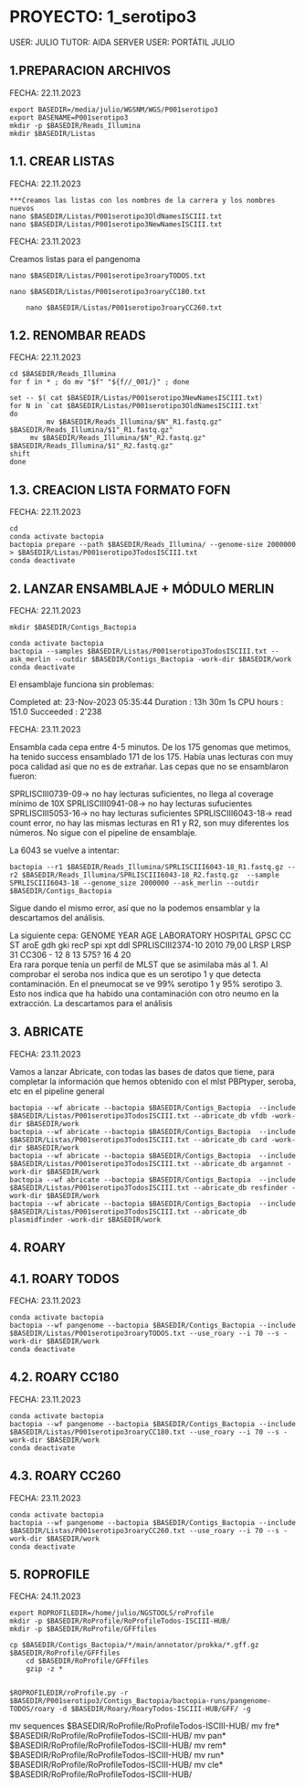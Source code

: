 # PROYECTO: 1_serotipo3

USER: JULIO 
TUTOR: AIDA 
SERVER USER: PORTÁTIL JULIO

## 1.PREPARACION ARCHIVOS
FECHA: 22.11.2023

	export BASEDIR=/media/julio/WGSNM/WGS/P001serotipo3
	export BASENAME=P001serotipo3
	mkdir -p $BASEDIR/Reads_Illumina
	mkdir $BASEDIR/Listas
 
## 1.1. CREAR LISTAS
FECHA: 22.11.2023

	***Creamos las listas con los nombres de la carrera y los nombres nuevos
 	nano $BASEDIR/Listas/P001serotipo3OldNamesISCIII.txt
  	nano $BASEDIR/Listas/P001serotipo3NewNamesISCIII.txt

FECHA: 23.11.2023

Creamos listas para el pangenoma

  	nano $BASEDIR/Listas/P001serotipo3roaryTODOS.txt
   
   	nano $BASEDIR/Listas/P001serotipo3roaryCC180.txt

    	nano $BASEDIR/Listas/P001serotipo3roaryCC260.txt

   
## 1.2. RENOMBAR READS
FECHA: 22.11.2023

	cd $BASEDIR/Reads_Illumina
	for f in * ; do mv "$f" "${f//_001/}" ; done

	set -- $( cat $BASEDIR/Listas/P001serotipo3NewNamesISCIII.txt)
	for N in `cat $BASEDIR/Listas/P001serotipo3OldNamesISCIII.txt`
	do
    		 mv $BASEDIR/Reads_Illumina/$N"_R1.fastq.gz" $BASEDIR/Reads_Illumina/$1"_R1.fastq.gz"
   		 mv $BASEDIR/Reads_Illumina/$N"_R2.fastq.gz" $BASEDIR/Reads_Illumina/$1"_R2.fastq.gz"
	shift
	done
 

## 1.3. CREACION LISTA FORMATO FOFN
FECHA: 22.11.2023

 	cd
 	conda activate bactopia
	bactopia prepare --path $BASEDIR/Reads_Illumina/ --genome-size 2000000 > $BASEDIR/Listas/P001serotipo3TodosISCIII.txt
 	conda deactivate

## 2. LANZAR ENSAMBLAJE + MÓDULO MERLIN
FECHA: 22.11.2023

	mkdir $BASEDIR/Contigs_Bactopia

	conda activate bactopia
	bactopia --samples $BASEDIR/Listas/P001serotipo3TodosISCIII.txt --ask_merlin --outdir $BASEDIR/Contigs_Bactopia -work-dir $BASEDIR/work
	conda deactivate


El ensamblaje funciona sin problemas:

Completed at: 23-Nov-2023 05:35:44
Duration    : 13h 30m 1s
CPU hours   : 151.0
Succeeded   : 2'238

FECHA: 23.11.2023

Ensambla cada cepa entre 4-5 minutos. De los 175 genomas que metimos, ha tenido success ensamblado 171 de los 175. Había unas lecturas con muy poca calidad así que no es de extrañar.
Las cepas que no se ensamblaron fueron:

SPRLISCIII0739-09-> no hay lecturas suficientes, no llega al coverage mínimo de 10X
SPRLISCIII0941-08-> no hay lecturas sufucientes
SPRLISCIII5053-16-> no hay lecturas suficientes
SPRLISCIII6043-18-> read count error, no hay las mismas lecturas en R1 y R2, son muy diferentes los números. No sigue con el pipeline de ensamblaje.

La 6043 se vuelve a intentar:

	bactopia --r1 $BASEDIR/Reads_Illumina/SPRLISCIII6043-18_R1.fastq.gz --r2 $BASEDIR/Reads_Illumina/SPRLISCIII6043-18_R2.fastq.gz  --sample SPRLISCIII6043-18 --genome_size 2000000 --ask_merlin --outdir $BASEDIR/Contigs_Bactopia

Sigue dando el mismo error, así que no la podemos ensamblar y la descartamos del análisis.

La siguiente cepa:
GENOME	YEAR	AGE	LABORATORY	HOSPITAL	GPSC	CC	ST	aroE	gdh	gki	recP	spi	xpt	ddl
SPRLISCIII2374-10	2010	79,00	LRSP	LRSP	31	CC306	-	12	8	13	575?	16	4	20	
Era rara porque tenía un perfil de MLST que se asimilaba más al 1.
Al comprobar el seroba nos indica que es un serotipo 1 y que detecta contaminación. En el pneumocat se ve 99% serotipo 1 y 95% serotipo 3. Esto nos indica que ha habido una contaminación con otro neumo en la extracción. La descartamos para el análisis

## 3. ABRICATE
FECHA: 23.11.2023

Vamos a lanzar Abricate, con todas las bases de datos que tiene, para completar la información que hemos obtenido con el mlst PBPtyper, seroba, etc en el pipeline general

	bactopia --wf abricate --bactopia $BASEDIR/Contigs_Bactopia  --include $BASEDIR/Listas/P001serotipo3TodosISCIII.txt --abricate_db vfdb -work-dir $BASEDIR/work
	bactopia --wf abricate --bactopia $BASEDIR/Contigs_Bactopia  --include $BASEDIR/Listas/P001serotipo3TodosISCIII.txt --abricate_db card -work-dir $BASEDIR/work
	bactopia --wf abricate --bactopia $BASEDIR/Contigs_Bactopia  --include $BASEDIR/Listas/P001serotipo3TodosISCIII.txt --abricate_db argannot -work-dir $BASEDIR/work
 	bactopia --wf abricate --bactopia $BASEDIR/Contigs_Bactopia  --include $BASEDIR/Listas/P001serotipo3TodosISCIII.txt --abricate_db resfinder -work-dir $BASEDIR/work
   	bactopia --wf abricate --bactopia $BASEDIR/Contigs_Bactopia  --include $BASEDIR/Listas/P001serotipo3TodosISCIII.txt --abricate_db plasmidfinder -work-dir $BASEDIR/work

## 4. ROARY
## 4.1. ROARY TODOS
FECHA: 23.11.2023

	conda activate bactopia
	bactopia --wf pangenome --bactopia $BASEDIR/Contigs_Bactopia --include $BASEDIR/Listas/P001serotipo3roaryTODOS.txt --use_roary --i 70 --s -work-dir $BASEDIR/work
	conda deactivate

## 4.2. ROARY CC180
FECHA: 23.11.2023

	conda activate bactopia
	bactopia --wf pangenome --bactopia $BASEDIR/Contigs_Bactopia --include $BASEDIR/Listas/P001serotipo3roaryCC180.txt --use_roary --i 70 --s -work-dir $BASEDIR/work
	conda deactivate

 ## 4.3. ROARY CC260
FECHA: 23.11.2023

	conda activate bactopia
	bactopia --wf pangenome --bactopia $BASEDIR/Contigs_Bactopia --include $BASEDIR/Listas/P001serotipo3roaryCC260.txt --use_roary --i 70 --s -work-dir $BASEDIR/work
	conda deactivate

 ## 5. ROPROFILE
FECHA: 24.11.2023

	export ROPROFILEDIR=/home/julio/NGSTOOLS/roProfile
 	mkdir -p $BASEDIR/RoProfile/RoProfileTodos-ISCIII-HUB/
  	mkdir -p $BASEDIR/RoProfile/GFFfiles
   
   	cp $BASEDIR/Contigs_Bactopia/*/main/annotator/prokka/*.gff.gz $BASEDIR/RoProfile/GFFfiles
    	cd $BASEDIR/RoProfile/GFFfiles
     	gzip -z *
    

	$ROPROFILEDIR/roProfile.py -r $BASEDIR/P001serotipo3/Contigs_Bactopia/bactopia-runs/pangenome-TODOS/roary -d $BASEDIR/Roary/RoaryTodos-ISCIII-HUB/GFF/ -g


 


mv sequences $BASEDIR/RoProfile/RoProfileTodos-ISCIII-HUB/
mv fre* $BASEDIR/RoProfile/RoProfileTodos-ISCIII-HUB/
mv pan* $BASEDIR/RoProfile/RoProfileTodos-ISCIII-HUB/ 
mv rem* $BASEDIR/RoProfile/RoProfileTodos-ISCIII-HUB/
mv run* $BASEDIR/RoProfile/RoProfileTodos-ISCIII-HUB/ 
mv cle* $BASEDIR/RoProfile/RoProfileTodos-ISCIII-HUB/ 
